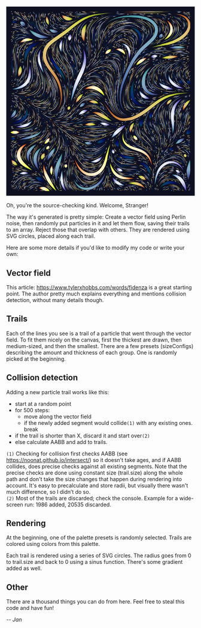 ![Sample generated image](assets/sample-1.jpg)

Oh, you're the source-checking kind. Welcome, Stranger!

The way it's generated is pretty simple: Create a vector field using Perlin noise, then randomly put particles in it and let them flow, saving their trails to an array. Reject those that overlap with others. They are rendered using SVG circles, placed along each trail.

Here are some more details if you'd like to modify my code or write your own:


## Vector field

This article: https://www.tylerxhobbs.com/words/fidenza is a great starting point. The author pretty much explains everything and mentions collision detection, without many details though.

## Trails

Each of the lines you see is a trail of a particle that went through the vector field. To fit them nicely on the canvas, first the thickest are drawn, then medium-sized, and then the smallest. There are a few presets (sizeConfigs) describing the amount and thickness of each group. One is randomly picked at the beginning.


## Collision detection

Adding a new particle trail works like this:
* start at a random point 
* for 500 steps: 
  * move along the vector field 
  * if the newly added segment would collide`(1)` with any existing ones. break 
* if the trail is shorter than X, discard it and start over`(2)` 
* else calculate AABB and add to trails.

`(1)` Checking for collision first checks AABB (see https://noonat.github.io/intersect/) so it doesn't take ages, and if AABB collides, does precise checks against all existing segments. Note that the precise checks are done using constant size (trail.size) along the whole path and don't take the size changes that happen during rendering into account. It's easy to precalculate and store radii, but visually there wasn't much difference, so I didn’t do so.    
`(2)` Most of the trails are discarded; check the console. Example for a wide-screen run: 1986 added, 20535 discarded.

## Rendering

At the beginning, one of the palette presets is randomly selected. Trails are colored using colors from this palette.

Each trail is rendered using a series of SVG circles. The radius goes from 0 to trail.size and back to 0 using a sinus function. There's some gradient added as well.


## Other

There are a thousand things you can do from here. Feel free to steal this code and have fun!  
  
-- *Jan*
